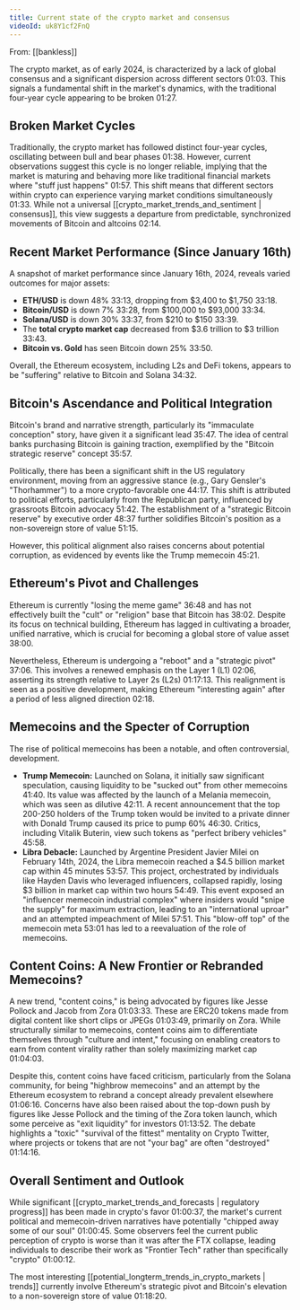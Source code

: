 ```yaml
---
title: Current state of the crypto market and consensus
videoId: uk8Y1cf2FnQ
---
```


From: [[bankless]] <br/> 

The crypto market, as of early 2024, is characterized by a lack of global consensus and a significant dispersion across different sectors <a class="yt-timestamp" data-t="01:03">01:03</a>. This signals a fundamental shift in the market's dynamics, with the traditional four-year cycle appearing to be broken <a class="yt-timestamp" data-t="01:27">01:27</a>.

## Broken Market Cycles
Traditionally, the crypto market has followed distinct four-year cycles, oscillating between bull and bear phases <a class="yt-timestamp" data-t="01:38">01:38</a>. However, current observations suggest this cycle is no longer reliable, implying that the market is maturing and behaving more like traditional financial markets where "stuff just happens" <a class="yt-timestamp" data-t="01:57">01:57</a>. This shift means that different sectors within crypto can experience varying market conditions simultaneously <a class="yt-timestamp" data-t="01:33">01:33</a>. While not a universal [[crypto_market_trends_and_sentiment | consensus]], this view suggests a departure from predictable, synchronized movements of Bitcoin and altcoins <a class="yt-timestamp" data-t="02:14">02:14</a>.

## Recent Market Performance (Since January 16th)
A snapshot of market performance since January 16th, 2024, reveals varied outcomes for major assets:
*   **ETH/USD** is down 48% <a class="yt-timestamp" data-t="33:13">33:13</a>, dropping from $3,400 to $1,750 <a class="yt-timestamp" data-t="33:18">33:18</a>.
*   **Bitcoin/USD** is down 7% <a class="yt-timestamp" data-t="33:28">33:28</a>, from $100,000 to $93,000 <a class="yt-timestamp" data-t="33:34">33:34</a>.
*   **Solana/USD** is down 30% <a class="yt-timestamp" data-t="33:37">33:37</a>, from $210 to $150 <a class="yt-timestamp" data-t="33:39">33:39</a>.
*   The **total crypto market cap** decreased from $3.6 trillion to $3 trillion <a class="yt-timestamp" data-t="33:43">33:43</a>.
*   **Bitcoin vs. Gold** has seen Bitcoin down 25% <a class="yt-timestamp" data-t="33:50">33:50</a>.

Overall, the Ethereum ecosystem, including L2s and DeFi tokens, appears to be "suffering" relative to Bitcoin and Solana <a class="yt-timestamp" data-t="34:32">34:32</a>.

## Bitcoin's Ascendance and Political Integration
Bitcoin's brand and narrative strength, particularly its "immaculate conception" story, have given it a significant lead <a class="yt-timestamp" data-t="35:47">35:47</a>. The idea of central banks purchasing Bitcoin is gaining traction, exemplified by the "Bitcoin strategic reserve" concept <a class="yt-timestamp" data-t="35:57">35:57</a>.

Politically, there has been a significant shift in the US regulatory environment, moving from an aggressive stance (e.g., Gary Gensler's "Thorhammer") to a more crypto-favorable one <a class="yt-timestamp" data-t="44:17">44:17</a>. This shift is attributed to political efforts, particularly from the Republican party, influenced by grassroots Bitcoin advocacy <a class="yt-timestamp" data-t="51:42">51:42</a>. The establishment of a "strategic Bitcoin reserve" by executive order <a class="yt-timestamp" data-t="48:37">48:37</a> further solidifies Bitcoin's position as a non-sovereign store of value <a class="yt-timestamp" data-t="51:15">51:15</a>.

However, this political alignment also raises concerns about potential corruption, as evidenced by events like the Trump memecoin <a class="yt-timestamp" data-t="45:21">45:21</a>.

## Ethereum's Pivot and Challenges
Ethereum is currently "losing the meme game" <a class="yt-timestamp" data-t="36:48">36:48</a> and has not effectively built the "cult" or "religion" base that Bitcoin has <a class="yt-timestamp" data-t="38:02">38:02</a>. Despite its focus on technical building, Ethereum has lagged in cultivating a broader, unified narrative, which is crucial for becoming a global store of value asset <a class="yt-timestamp" data-t="38:00">38:00</a>.

Nevertheless, Ethereum is undergoing a "reboot" and a "strategic pivot" <a class="yt-timestamp" data-t="37:06">37:06</a>. This involves a renewed emphasis on the Layer 1 (L1) <a class="yt-timestamp" data-t="02:06">02:06</a>, asserting its strength relative to Layer 2s (L2s) <a class="yt-timestamp" data-t="01:17:13">01:17:13</a>. This realignment is seen as a positive development, making Ethereum "interesting again" after a period of less aligned direction <a class="yt-timestamp" data-t="02:18">02:18</a>.

## Memecoins and the Specter of Corruption
The rise of political memecoins has been a notable, and often controversial, development.
*   **Trump Memecoin:** Launched on Solana, it initially saw significant speculation, causing liquidity to be "sucked out" from other memecoins <a class="yt-timestamp" data-t="41:40">41:40</a>. Its value was affected by the launch of a Melania memecoin, which was seen as dilutive <a class="yt-timestamp" data-t="42:11">42:11</a>. A recent announcement that the top 200-250 holders of the Trump token would be invited to a private dinner with Donald Trump caused its price to pump 60% <a class="yt-timestamp" data-t="46:30">46:30</a>. Critics, including Vitalik Buterin, view such tokens as "perfect bribery vehicles" <a class="yt-timestamp" data-t="45:58">45:58</a>.
*   **Libra Debacle:** Launched by Argentine President Javier Milei on February 14th, 2024, the Libra memecoin reached a $4.5 billion market cap within 45 minutes <a class="yt-timestamp" data-t="53:57">53:57</a>. This project, orchestrated by individuals like Hayden Davis who leveraged influencers, collapsed rapidly, losing $3 billion in market cap within two hours <a class="yt-timestamp" data-t="54:49">54:49</a>. This event exposed an "influencer memecoin industrial complex" where insiders would "snipe the supply" for maximum extraction, leading to an "international uproar" and an attempted impeachment of Milei <a class="yt-timestamp" data-t="57:51">57:51</a>. This "blow-off top" of the memecoin meta <a class="yt-timestamp" data-t="53:01">53:01</a> has led to a reevaluation of the role of memecoins.

## Content Coins: A New Frontier or Rebranded Memecoins?
A new trend, "content coins," is being advocated by figures like Jesse Pollock and Jacob from Zora <a class="yt-timestamp" data-t="01:03:33">01:03:33</a>. These are ERC20 tokens made from digital content like short clips or JPEGs <a class="yt-timestamp" data-t="01:03:49">01:03:49</a>, primarily on Zora. While structurally similar to memecoins, content coins aim to differentiate themselves through "culture and intent," focusing on enabling creators to earn from content virality rather than solely maximizing market cap <a class="yt-timestamp" data-t="01:04:03">01:04:03</a>.

Despite this, content coins have faced criticism, particularly from the Solana community, for being "highbrow memecoins" and an attempt by the Ethereum ecosystem to rebrand a concept already prevalent elsewhere <a class="yt-timestamp" data-t="01:06:16">01:06:16</a>. Concerns have also been raised about the top-down push by figures like Jesse Pollock and the timing of the Zora token launch, which some perceive as "exit liquidity" for investors <a class="yt-timestamp" data-t="01:13:52">01:13:52</a>. The debate highlights a "toxic" "survival of the fittest" mentality on Crypto Twitter, where projects or tokens that are not "your bag" are often "destroyed" <a class="yt-timestamp" data-t="01:14:16">01:14:16</a>.

## Overall Sentiment and Outlook
While significant [[crypto_market_trends_and_forecasts | regulatory progress]] has been made in crypto's favor <a class="yt-timestamp" data-t="01:00:37">01:00:37</a>, the market's current political and memecoin-driven narratives have potentially "chipped away some of our soul" <a class="yt-timestamp" data-t="01:00:45">01:00:45</a>. Some observers feel the current public perception of crypto is worse than it was after the FTX collapse, leading individuals to describe their work as "Frontier Tech" rather than specifically "crypto" <a class="yt-timestamp" data-t="01:00:12">01:00:12</a>.

The most interesting [[potential_longterm_trends_in_crypto_markets | trends]] currently involve Ethereum's strategic pivot and Bitcoin's elevation to a non-sovereign store of value <a class="yt-timestamp" data-t="01:18:20">01:18:20</a>.